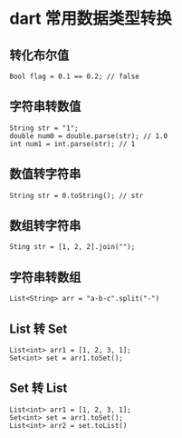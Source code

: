 <!--
 * @Descripttion: 
 * @Author: tom-z(spirit108@foxmail.com)
 * @Date: 2020-06-23 21:57:13
 * @LastEditors: tom-z(spirit108@foxmail.com)
 * @LastEditTime: 2020-06-24 21:32:25
--> 

# dart 常用数据类型转换

## 转化布尔值

```
Bool flag = 0.1 == 0.2; // false
```

## 字符串转数值

```
String str = "1";
double num0 = double.parse(str); // 1.0
int num1 = int.parse(str); // 1
```

## 数值转字符串

```
String str = 0.toString(); // str
```

## 数组转字符串

```
Sting str = [1, 2, 2].join("");
```

## 字符串转数组

```
List<String> arr = "a-b-c".split("-")
```

## List 转 Set

```
List<int> arr1 = [1, 2, 3, 1];
Set<int> set = arr1.toSet();
```

## Set 转 List

```
List<int> arr1 = [1, 2, 3, 1];
Set<int> set = arr1.toSet();
List<int> arr2 = set.toList()
```

